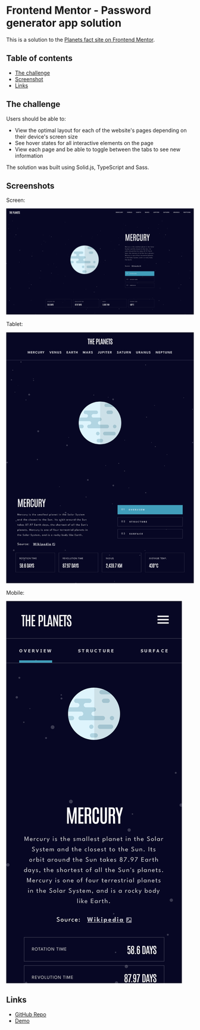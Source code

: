 # Frontend Mentor - Password generator app solution

This is a solution to the [Planets fact site on Frontend Mentor](https://www.frontendmentor.io/challenges/planets-fact-site-gazqN8w_fW).

## Table of contents

- [The challenge](#the-challenge)
- [Screenshot](#screenshot)
- [Links](#links)

## The challenge

Users should be able to:

- View the optimal layout for each of the website's pages depending on their device's screen size
- See hover states for all interactive elements on the page
- View each page and be able to toggle between the tabs to see new information

The solution was built using Solid.js, TypeScript and Sass.

## Screenshots

Screen:

![Screen](./src/assets/screenshots/desktop.png)

Tablet:

![Tablet](./src/assets/screenshots/tablet.png)

Mobile:

![Mobile](./src/assets/screenshots/mobile.png)

## Links

- [GitHub Repo](https://github.com/ursasimenc/solid-planets)
- [Demo](https://solid-planets.netlify.app)
